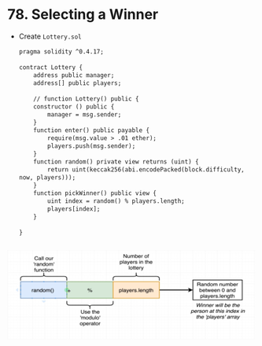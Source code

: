 #   78. Selecting a Winner

-   Create `Lottery.sol`
    ```
    pragma solidity ^0.4.17;

    contract Lottery {
        address public manager;
        address[] public players;
        
        // function Lottery() public {
        constructor () public {
            manager = msg.sender;
        }
        function enter() public payable {
            require(msg.value > .01 ether);
            players.push(msg.sender);
        }
        function random() private view returns (uint) {
            return uint(keccak256(abi.encodePacked(block.difficulty, now, players)));            
        }
        function pickWinner() public view {
            uint index = random() % players.length;
            players[index];
        }
        
    } 
    ```  
    
![78. Selecting a Winner](../imgs/78.1_Selecting-a-Winner.png)
---




